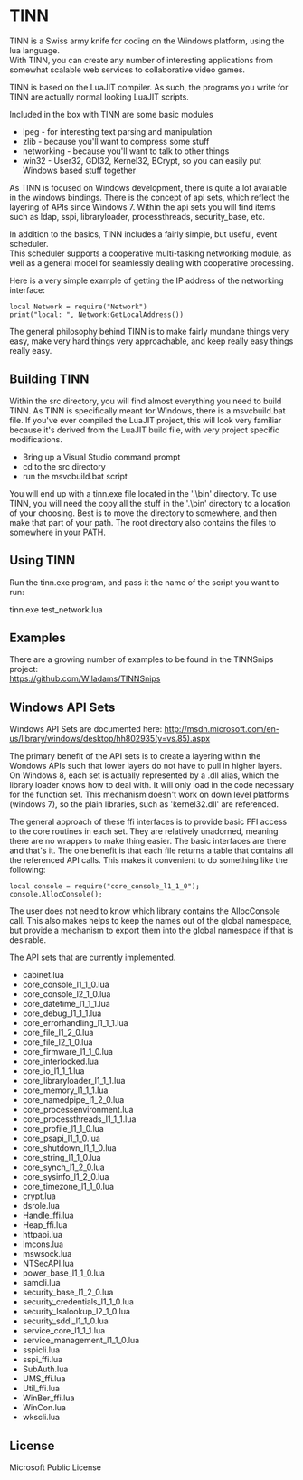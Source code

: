 TINN
===

TINN is a Swiss army knife for coding on the Windows platform, using the lua language.  
With TINN, you can create any number of interesting applications from somewhat scalable 
web services to collaborative video games.

TINN is based on the LuaJIT compiler.  As such, the programs you write for TINN are actually 
normal looking LuaJIT scripts.

Included in the box with TINN are some basic modules  
*	lpeg - for interesting text parsing and manipulation  
*	zlib - because you'll want to compress some stuff  
*	networking - because you'll want to talk to other things  
*	win32 - User32, GDI32, Kernel32, BCrypt, so you can easily put Windows based stuff together

As TINN is focused on Windows development, there is quite a lot available in the windows bindings.
There is the concept of api sets, which reflect the layering of APIs since Windows 7.  Within the api sets
you will find items such as ldap, sspi, libraryloader, processthreads, security_base, etc.

In addition to the basics, TINN includes a fairly simple, but useful, event scheduler.  
This scheduler supports a cooperative multi-tasking networking module, as well as a general 
model for seamlessly dealing with cooperative processing.  
  
Here is a very simple example of getting the IP address of the networking interface:  
```
local Network = require("Network")
print("local: ", Network:GetLocalAddress())
```  
  
The general philosophy behind TINN is to make fairly mundane things very easy, make very hard things very approachable, and keep really easy things really easy.  
  

Building TINN
-------------

Within the src directory, you will find almost everything you need to build TINN.  As TINN is specifically
meant for Windows, there is a msvcbuild.bat file.  If you've ever compiled the LuaJIT project, this will look
very familiar because it's derived from the LuaJIT build file, with very project specific modifications.
*	Bring up a Visual Studio command prompt  
*	cd to the src directory  
*	run the msvcbuild.bat script  

You will end up with a tinn.exe file located in the '.\bin' directory.  To use TINN, you will need the copy all the stuff in the '.\bin' directory to a location of your choosing.  Best is to move the directory to somewhere, and then make that part of your path.  The root directory also contains the files to somewhere in your PATH.

Using TINN
----------

Run the tinn.exe program, and pass it the name of the script you want to run:

tinn.exe test_network.lua


Examples
--------
There are a growing number of examples to be found in the TINNSnips project:  
https://github.com/Wiladams/TINNSnips  


Windows API Sets
----------------

Windows API Sets are documented here:
http://msdn.microsoft.com/en-us/library/windows/desktop/hh802935(v=vs.85).aspx

The primary benefit of the API sets is to create a layering within the Wondows APIs such that lower layers do not have to pull in higher layers.  On Windows 8, each set is actually represented by a .dll alias, which the library loader knows how to deal with.  It will only load in the code necessary for the function set.  This mechanism doesn't work on down level platforms (windows 7), so the plain libraries, such as 'kernel32.dll' are referenced.

The general approach of these ffi interfaces is to provide basic FFI access to the core routines in each set.  They are relatively unadorned, meaning there are no wrappers to make thing easier.  The basic interfaces are there and that's it.  The one benefit is that each file returns a table that contains all the referenced API calls.  This makes it convenient to do something like the following:

```
local console = require("core_console_l1_1_0");
console.AllocConsole();
```

The user does not need to know which library contains the AllocConsole call.  This also makes helps to keep the names out of the global namespace, but provide a mechanism to export them into the global namespace if that is desirable.

The API sets that are currently implemented.

* cabinet.lua
* core_console_l1_1_0.lua
* core_console_l2_1_0.lua
* core_datetime_l1_1_1.lua
* core_debug_l1_1_1.lua
* core_errorhandling_l1_1_1.lua
* core_file_l1_2_0.lua
* core_file_l2_1_0.lua
* core_firmware_l1_1_0.lua
* core_interlocked.lua
* core_io_l1_1_1.lua
* core_libraryloader_l1_1_1.lua
* core_memory_l1_1_1.lua
* core_namedpipe_l1_2_0.lua
* core_processenvironment.lua
* core_processthreads_l1_1_1.lua
* core_profile_l1_1_0.lua
* core_psapi_l1_1_0.lua
* core_shutdown_l1_1_0.lua
* core_string_l1_1_0.lua
* core_synch_l1_2_0.lua
* core_sysinfo_l1_2_0.lua
* core_timezone_l1_1_0.lua
* crypt.lua
* dsrole.lua
* Handle_ffi.lua
* Heap_ffi.lua
* httpapi.lua
* lmcons.lua
* mswsock.lua
* NTSecAPI.lua
* power_base_l1_1_0.lua
* samcli.lua
* security_base_l1_2_0.lua
* security_credentials_l1_1_0.lua
* security_lsalookup_l2_1_0.lua
* security_sddl_l1_1_0.lua
* service_core_l1_1_1.lua
* service_management_l1_1_0.lua
* sspicli.lua
* sspi_ffi.lua
* SubAuth.lua
* UMS_ffi.lua
* Util_ffi.lua
* WinBer_ffi.lua
* WinCon.lua
* wkscli.lua

License
-------
Microsoft Public License

